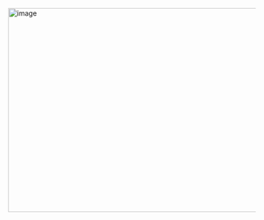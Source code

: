 <img width="1289" height="417" alt="image" src="https://github.com/user-attachments/assets/edd3cb60-df4e-45c7-b890-b1615fe045f8" />
